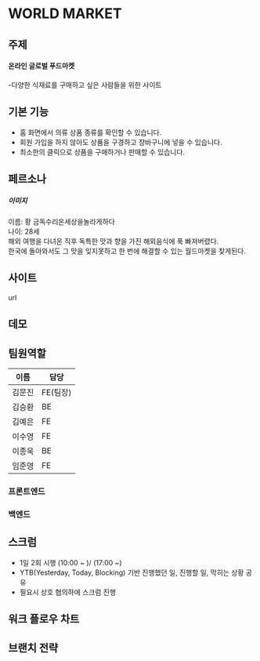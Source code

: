 # WORLD MARKET

## 주제
#### 온라인 글로벌 푸드마켓 
-다양한 식재료를 구매하고 싶은 사람들을 위한 사이트
## 기본 기능
- 홈 화면에서 의류 상품 종류를 확인할 수 있습니다.
- 회원 가입을 하지 않아도 상품을 구경하고 장바구니에 넣을 수 있습니다.
- 최소한의 클릭으로 상품을 구매하거나 판매할 수 있습니다.


## 페르소나 
##### 이미지

이름: 황 금독수리온세상을놀라게하다  
나이: 28세  
해외 여행을 다녀온 직후 독특한 맛과 향을 가진 해외음식에 푹 빠져버렸다.  
한국에 돌아와서도 그 맛을 잊지못하고 한 번에 해결할 수 있는 월드마켓을 찾게된다.

## 사이트
url

## 데모

## 팀원역할

|이름       |담당     |
|-----------| --------|
| 김문진    | FE(팀장)|
| 김승환    | BE      |
| 김예은    | FE      |
| 이수영    | FE      |
| 이종욱    | BE      |
| 임준영    | FE      |

### 프론트엔드


### 백엔드

## 스크럼
- 1일 2회 시행 (10:00 ~ )/ (17:00 ~)
- YTB(Yesterday, Today, Blocking) 기반
    진행했던 일, 진행할 일, 막히는 상황 공유
- 필요시 상호 협의하에 스크럼 진행

## 워크 플로우 차트

## 브랜치 전략
